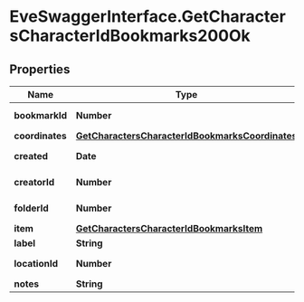 # EveSwaggerInterface.GetCharactersCharacterIdBookmarks200Ok

## Properties
Name | Type | Description | Notes
------------ | ------------- | ------------- | -------------
**bookmarkId** | **Number** | bookmark_id integer | 
**coordinates** | [**GetCharactersCharacterIdBookmarksCoordinates**](GetCharactersCharacterIdBookmarksCoordinates.md) |  | [optional] 
**created** | **Date** | created string | 
**creatorId** | **Number** | creator_id integer | 
**folderId** | **Number** | folder_id integer | [optional] 
**item** | [**GetCharactersCharacterIdBookmarksItem**](GetCharactersCharacterIdBookmarksItem.md) |  | [optional] 
**label** | **String** | label string | 
**locationId** | **Number** | location_id integer | 
**notes** | **String** | notes string | 


